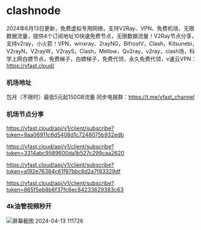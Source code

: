 # clashnode

2024年6月13日更新，免费虚拟专用网络，支持V2Ray、VPN、免费机场、无限数据流量，提供4个订阅地址10快速免费节点，无限数据流量！V2Ray节点分享，支持v2ray，小火箭！VPN，winxray、2rayNG，BifrostV，Clash，Kitsunebi，V2rayN，V2rayW，V2rayS，Clash，Mellow，Qv2ray，v2ray，clash场，科学上网白嫖节点，免费梯子，白嫖梯子，免费代领，永久免费代领，v速云VPN：https://vfast.cloud/

### 机场地址

包月（不限时）最低5元起150GB流量
同步电报群：https://t.me/vfast_channel

### 机场节点分享

https://vfast.cloud/api/v1/client/subscribe?token=9aa06911c6d5408d1c7248075b932edb

https://vfast.cloud/api/v1/client/subscribe?token=3314abc9589600da1b527c299caa2620

https://vfast.cloud/api/v1/client/subscribe?token=a192e76384c61f97bbc8d2a7f83329df

https://vfast.cloud/api/v1/client/subscribe?token=865f5eb8b6f37fc6ec84233629383c63

### 4k油管视频秒开

![屏幕截图 2024-04-13 111726](https://github.com/xfxssr/ssnode/assets/160599155/38ebd832-e0a3-40fc-a3be-008cf5103b34)


